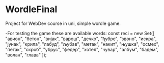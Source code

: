 # WordleFinal
Project for WebDev course in uni, simple wordle game.

-For testing the game these are available words:
  const reci = new Set([
  "авион", "бетон", "вијак", "варош", "дечко", "ђубре", "звоно", "искра",
  "јунак", "крила", "лабуд", "љубав", "метак", "накит", "њушка", "осмех",
  "петак", "скроб", "убрус", "федер", "хотел", "чувар", "албум", "бадем",
  "волан", "глава"
]);

